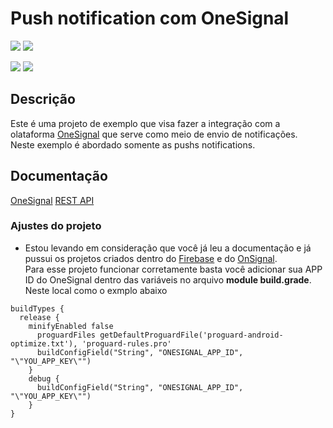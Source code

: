 # Push notification com OneSignal

<img src="https://img.shields.io/github/last-commit/gabriel-secchi/TesteAppOneSignal" />
<img src="https://img.shields.io/snyk/vulnerabilities/github/gabriel-secchi/TesteAppOneSignal" />
<p>
<img src="https://img.shields.io/github/languages/top/gabriel-secchi/TesteAppOneSignal" />
<img src="https://img.shields.io/github/repo-size/gabriel-secchi/TesteAppOneSignal" />
</p>

## Descrição
Este é uma projeto de exemplo que visa fazer a integração com a olataforma [OneSignal](https://onesignal.com/) que serve como meio de envio de notificações.<br>
Neste exemplo é abordado somente as pushs notifications.

## Documentação
[OneSignal](https://documentation.onesignal.com/docs/android-sdk-setup)
[REST API](https://documentation.onesignal.com/reference/create-notification#formatting-filters)

### Ajustes do projeto
- Estou levando em consideração que você já leu a documentação e já pussui os projetos criados dentro do [Firebase](https://firebase.google.com/) e do [OnSignal](https://onesignal.com/).<br>
Para esse projeto funcionar corretamente basta você adicionar sua APP ID do OneSignal dentro das variáveis no arquivo **module build.grade**.
Neste local como o exmplo abaixo
```
buildTypes {
  release {
    minifyEnabled false
      proguardFiles getDefaultProguardFile('proguard-android-optimize.txt'), 'proguard-rules.pro'
      buildConfigField("String", "ONESIGNAL_APP_ID", "\"YOU_APP_KEY\"")
    }
    debug {
      buildConfigField("String", "ONESIGNAL_APP_ID", "\"YOU_APP_KEY\"")
    }
}
```
